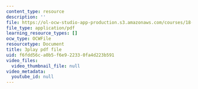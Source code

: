 ```yaml
---
content_type: resource
description: ''
file: https://ol-ocw-studio-app-production.s3.amazonaws.com/courses/18-03sc-differential-equations-fall-2011/f6fdd56ca0b5f6e922330fa4d223b591_JNsNgXKFgdo.pdf
file_type: application/pdf
learning_resource_types: []
ocw_type: OCWFile
resourcetype: Document
title: 3play pdf file
uid: f6fdd56c-a0b5-f6e9-2233-0fa4d223b591
video_files:
  video_thumbnail_file: null
video_metadata:
  youtube_id: null
---
```

